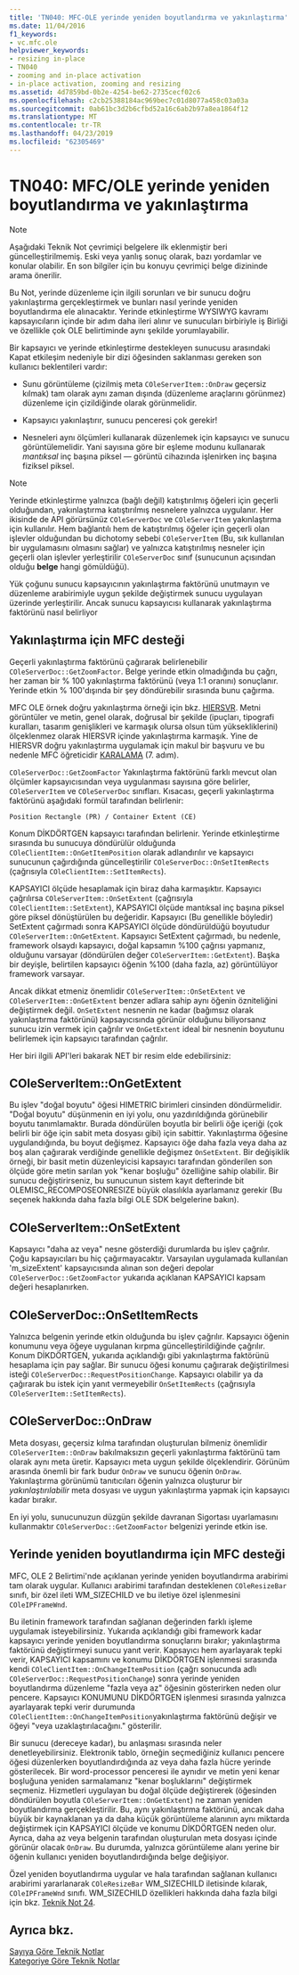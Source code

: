 ```yaml
---
title: 'TN040: MFC-OLE yerinde yeniden boyutlandırma ve yakınlaştırma'
ms.date: 11/04/2016
f1_keywords:
- vc.mfc.ole
helpviewer_keywords:
- resizing in-place
- TN040
- zooming and in-place activation
- in-place activation, zooming and resizing
ms.assetid: 4d7859bd-0b2e-4254-be62-2735cecf02c6
ms.openlocfilehash: c2cb25388184ac969bec7c01d8077a458c03a03a
ms.sourcegitcommit: 0ab61bc3d2b6cfbd52a16c6ab2b97a8ea1864f12
ms.translationtype: MT
ms.contentlocale: tr-TR
ms.lasthandoff: 04/23/2019
ms.locfileid: "62305469"
---
```

# <a name="tn040-mfcole-in-place-resizing-and-zooming"></a>TN040: MFC/OLE yerinde yeniden boyutlandırma ve yakınlaştırma

> [!NOTE]
>  Aşağıdaki Teknik Not çevrimiçi belgelere ilk eklenmiştir beri güncelleştirilmemiş. Eski veya yanlış sonuç olarak, bazı yordamlar ve konular olabilir. En son bilgiler için bu konuyu çevrimiçi belge dizininde arama önerilir.

Bu Not, yerinde düzenleme için ilgili sorunları ve bir sunucu doğru yakınlaştırma gerçekleştirmek ve bunları nasıl yerinde yeniden boyutlandırma ele alınacaktır. Yerinde etkinleştirme WYSIWYG kavramı kapsayıcıların içinde bir adım daha ileri alınır ve sunucuları birbiriyle iş Birliği ve özellikle çok OLE belirtiminde aynı şekilde yorumlayabilir.

Bir kapsayıcı ve yerinde etkinleştirme destekleyen sunucusu arasındaki Kapat etkileşim nedeniyle bir dizi öğesinden saklanması gereken son kullanıcı beklentileri vardır:

- Sunu görüntüleme (çizilmiş meta `COleServerItem::OnDraw` geçersiz kılmak) tam olarak aynı zaman dışında (düzenleme araçlarını görünmez) düzenleme için çizildiğinde olarak görünmelidir.

- Kapsayıcı yakınlaştırır, sunucu penceresi çok gerekir!

- Nesneleri aynı ölçümleri kullanarak düzenlemek için kapsayıcı ve sunucu görüntülemelidir. Yani sayısına göre bir eşleme modunu kullanarak *mantıksal* inç başına piksel — görüntü cihazında işlenirken inç başına fiziksel piksel.

> [!NOTE]
>  Yerinde etkinleştirme yalnızca (bağlı değil) katıştırılmış öğeleri için geçerli olduğundan, yakınlaştırma katıştırılmış nesnelere yalnızca uygulanır. Her ikisinde de API görürsünüz `COleServerDoc` ve `COleServerItem` yakınlaştırma için kullanılır. Hem bağlantılı hem de katıştırılmış öğeler için geçerli olan işlevler olduğundan bu dichotomy sebebi `COleServerItem` (Bu, sık kullanılan bir uygulamasını olmasını sağlar) ve yalnızca katıştırılmış nesneler için geçerli olan işlevler yerleştirilir `COleServerDoc` sınıf (sunucunun açısından olduğu **belge** hangi gömüldüğü).

Yük çoğunu sunucu kapsayıcının yakınlaştırma faktörünü unutmayın ve düzenleme arabirimiyle uygun şekilde değiştirmek sunucu uygulayan üzerinde yerleştirilir. Ancak sunucu kapsayıcısı kullanarak yakınlaştırma faktörünü nasıl belirliyor

## <a name="mfc-support-for-zooming"></a>Yakınlaştırma için MFC desteği

Geçerli yakınlaştırma faktörünü çağırarak belirlenebilir `COleServerDoc::GetZoomFactor`. Belge yerinde etkin olmadığında bu çağrı, her zaman bir % 100 yakınlaştırma faktörünü (veya 1:1 oranını) sonuçlanır. Yerinde etkin % 100'dışında bir şey döndürebilir sırasında bunu çağırma.

MFC OLE örnek doğru yakınlaştırma örneği için bkz. [HIERSVR](../overview/visual-cpp-samples.md). Metni görüntüler ve metin, genel olarak, doğrusal bir şekilde (ipuçları, tipografi kuralları, tasarım genişlikleri ve karmaşık olursa olsun tüm yüksekliklerini) ölçeklenmez olarak HIERSVR içinde yakınlaştırma karmaşık. Yine de HIERSVR doğru yakınlaştırma uygulamak için makul bir başvuru ve bu nedenle MFC öğreticidir [KARALAMA](../overview/visual-cpp-samples.md) (7. adım).

`COleServerDoc::GetZoomFactor` Yakınlaştırma faktörünü farklı mevcut olan ölçümler kapsayıcısından veya uygulanması sayısına göre belirler, `COleServerItem` ve `COleServerDoc` sınıfları. Kısacası, geçerli yakınlaştırma faktörünü aşağıdaki formül tarafından belirlenir:

```
Position Rectangle (PR) / Container Extent (CE)
```

Konum DİKDÖRTGEN kapsayıcı tarafından belirlenir. Yerinde etkinleştirme sırasında bu sunucuya döndürülür olduğunda `COleClientItem::OnGetItemPosition` olarak adlandırılır ve kapsayıcı sunucunun çağırdığında güncelleştirilir `COleServerDoc::OnSetItemRects` (çağrısıyla `COleClientItem::SetItemRects`).

KAPSAYICI ölçüde hesaplamak için biraz daha karmaşıktır. Kapsayıcı çağrılırsa `COleServerItem::OnSetExtent` (çağrısıyla `COleClientItem::SetExtent`), KAPSAYICI ölçüde mantıksal inç başına piksel göre piksel dönüştürülen bu değeridir. Kapsayıcı (Bu genellikle böyledir) SetExtent çağırmadı sonra KAPSAYICI ölçüde döndürüldüğü boyutudur `COleServerItem::OnGetExtent`. Kapsayıcı SetExtent çağırmadı, bu nedenle, framework olsaydı kapsayıcı, doğal kapsamın %100 çağrısı yapmanız, olduğunu varsayar (döndürülen değer `COleServerItem::GetExtent`). Başka bir deyişle, belirtilen kapsayıcı öğenin %100 (daha fazla, az) görüntülüyor framework varsayar.

Ancak dikkat etmeniz önemlidir `COleServerItem::OnSetExtent` ve `COleServerItem::OnGetExtent` benzer adlara sahip aynı öğenin özniteliğini değiştirmek değil. `OnSetExtent` nesnenin ne kadar (bağımsız olarak yakınlaştırma faktörünü) kapsayıcısında görünür olduğunu biliyorsanız sunucu izin vermek için çağrılır ve `OnGetExtent` ideal bir nesnenin boyutunu belirlemek için kapsayıcı tarafından çağrılır.

Her biri ilgili API'leri bakarak NET bir resim elde edebilirsiniz:

## <a name="coleserveritemongetextent"></a>COleServerItem::OnGetExtent

Bu işlev "doğal boyutu" öğesi HIMETRIC birimleri cinsinden döndürmelidir. "Doğal boyutu" düşünmenin en iyi yolu, onu yazdırıldığında görünebilir boyutu tanımlamaktır. Burada döndürülen boyutla bir belirli öğe içeriği (çok belirli bir öğe için sabit meta dosyası gibi) için sabittir. Yakınlaştırma öğesine uygulandığında, bu boyut değişmez. Kapsayıcı öğe daha fazla veya daha az boş alan çağırarak verdiğinde genellikle değişmez `OnSetExtent`. Bir değişiklik örneği, bir basit metin düzenleyicisi kapsayıcı tarafından gönderilen son ölçüde göre metin sarılan yok "kenar boşluğu" özelliğine sahip olabilir. Bir sunucu değiştirirseniz, bu sunucunun sistem kayıt defterinde bit OLEMISC_RECOMPOSEONRESIZE büyük olasılıkla ayarlamanız gerekir (Bu seçenek hakkında daha fazla bilgi OLE SDK belgelerine bakın).

## <a name="coleserveritemonsetextent"></a>COleServerItem::OnSetExtent

Kapsayıcı "daha az veya" nesne gösterdiği durumlarda bu işlev çağrılır. Çoğu kapsayıcıları bu hiç çağırmayacaktır. Varsayılan uygulamada kullanılan 'm_sizeExtent' kapsayıcısında alınan son değeri depolar `COleServerDoc::GetZoomFactor` yukarıda açıklanan KAPSAYICI kapsam değeri hesaplanırken.

## <a name="coleserverdoconsetitemrects"></a>COleServerDoc::OnSetItemRects

Yalnızca belgenin yerinde etkin olduğunda bu işlev çağrılır. Kapsayıcı öğenin konumunu veya öğeye uygulanan kırpma güncelleştirildiğinde çağrılır. Konum DİKDÖRTGEN, yukarıda açıklandığı gibi yakınlaştırma faktörünü hesaplama için pay sağlar. Bir sunucu öğesi konumu çağırarak değiştirilmesi isteği `COleServerDoc::RequestPositionChange`. Kapsayıcı olabilir ya da çağırarak bu istek için yanıt vermeyebilir `OnSetItemRects` (çağrısıyla `COleServerItem::SetItemRects`).

## <a name="coleserverdocondraw"></a>COleServerDoc::OnDraw

Meta dosyası, geçersiz kılma tarafından oluşturulan bilmeniz önemlidir `COleServerItem::OnDraw` bakılmaksızın geçerli yakınlaştırma faktörünü tam olarak aynı meta üretir. Kapsayıcı meta uygun şekilde ölçeklendirir. Görünüm arasında önemli bir fark budur `OnDraw` ve sunucu öğenin `OnDraw`. Yakınlaştırma görünümü tanıtıcıları öğenin yalnızca oluşturur bir *yakınlaştırılabilir* meta dosyası ve uygun yakınlaştırma yapmak için kapsayıcı kadar bırakır.

En iyi yolu, sunucunuzun düzgün şekilde davranan Sigortası uyarlamasını kullanmaktır `COleServerDoc::GetZoomFactor` belgenizi yerinde etkin ise.

## <a name="mfc-support-for-in-place-resizing"></a>Yerinde yeniden boyutlandırma için MFC desteği

MFC, OLE 2 Belirtimi'nde açıklanan yerinde yeniden boyutlandırma arabirimi tam olarak uygular. Kullanıcı arabirimi tarafından desteklenen `COleResizeBar` sınıfı, bir özel ileti WM_SIZECHILD ve bu iletiye özel işlenmesini `COleIPFrameWnd`.

Bu iletinin framework tarafından sağlanan değerinden farklı işleme uygulamak isteyebilirsiniz. Yukarıda açıklandığı gibi framework kadar kapsayıcı yerinde yeniden boyutlandırma sonuçlarını bırakır; yakınlaştırma faktörünü değiştirmeyi sunucu yanıt verir. Kapsayıcı hem ayarlayarak tepki verir, KAPSAYICI kapsamını ve konumu DİKDÖRTGEN işlenmesi sırasında kendi `COleClientItem::OnChangeItemPosition` (çağrı sonucunda adlı `COleServerDoc::RequestPositionChange`) sonra yerinde yeniden boyutlandırma düzenleme "fazla veya az" öğesinin gösterirken neden olur pencere. Kapsayıcı KONUMUNU DİKDÖRTGEN işlenmesi sırasında yalnızca ayarlayarak tepki verir durumunda `COleClientItem::OnChangeItemPosition`yakınlaştırma faktörünü değişir ve öğeyi "veya uzaklaştırılacağını." gösterilir.

Bir sunucu (dereceye kadar), bu anlaşması sırasında neler denetleyebilirsiniz. Elektronik tablo, örneğin seçmediğiniz kullanıcı pencere öğesi düzenlerken boyutlandırdığında az veya daha fazla hücre yerinde gösterilecek. Bir word-processor penceresi ile aynıdır ve metin yeni kenar boşluğuna yeniden sarmalamanız "kenar boşluklarını" değiştirmek seçmeniz. Hizmetleri uygulayan bu doğal ölçüde değiştirerek (öğesinden döndürülen boyutla `COleServerItem::OnGetExtent`) ne zaman yeniden boyutlandırma gerçekleştirilir. Bu, aynı yakınlaştırma faktörünü, ancak daha büyük bir kaynaklanan ya da daha küçük görüntüleme alanının aynı miktarda değiştirmek için KAPSAYICI ölçüde ve konumu DİKDÖRTGEN neden olur. Ayrıca, daha az veya belgenin tarafından oluşturulan meta dosyası içinde görünür olacak `OnDraw`. Bu durumda, yalnızca görüntüleme alanı yerine bir öğenin kullanıcı yeniden boyutlandırdığında belge değişiyor.

Özel yeniden boyutlandırma uygular ve hala tarafından sağlanan kullanıcı arabirimi yararlanarak `COleResizeBar` WM_SIZECHILD iletisinde kılarak, `COleIPFrameWnd` sınıfı. WM_SIZECHILD özellikleri hakkında daha fazla bilgi için bkz. [Teknik Not 24](../mfc/tn024-mfc-defined-messages-and-resources.md).

## <a name="see-also"></a>Ayrıca bkz.

[Sayıya Göre Teknik Notlar](../mfc/technical-notes-by-number.md)<br/>
[Kategoriye Göre Teknik Notlar](../mfc/technical-notes-by-category.md)
